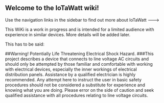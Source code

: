 ## Welcome to the IoTaWatt wiki!

Use the navigation links in the sidebar to find out more about IoTaWatt --->

This WiKi is a work in progress and is intended for a limited audience with experience in similar devices.  More details will be added later.

This has to be said:

##Warning! Potentially Life Threatening Electrical Shock Hazard.
###This project describes a device that connects to line voltage AC circuits and should only be attempted by those familiar and comfortable with working with electrical devices, especially the inner workings of electrical distribution panels. Assistance by a qualified electrician is highly recommended. Any attempt here to instruct the user in basic safety procedures should not be considered a substitute for experience and knowing what you are doing. Please error on the side of caution and seek qualified assistance with all procedures relating to line voltage circuits.

